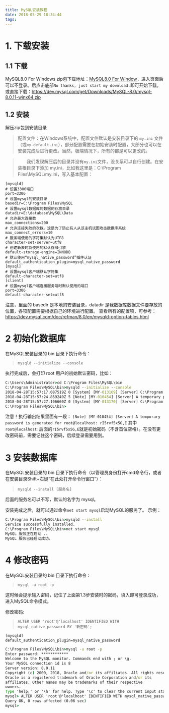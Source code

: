 ```yaml
---
title: MySQL安装教程
date: 2018-05-29 18:34:44
tags:
---
```


# 1. 下载安装

## 1.1 下载

MySQL8.0 For Windows zip包下载地址：[MySQL8.0 For Window](https://dev.mysql.com/downloads/file/?id=476233)，进入页面后可以不登录。后点击底部`No thanks, just start my download.`即可开始下载。或直接下载：https://dev.mysql.com/get/Downloads/MySQL-8.0/mysql-8.0.11-winx64.zip

## 1.2 安装

解压zip包到安装目录
>  配置文件：在Windows系统中，配置文件默认是安装目录下的 `my.ini` 文件（或`my-default.ini`），部分配置需要在初始安装时配置，大部分也可以在安装完成后进行更改。当然，极端情况下，所有的都是可以更改的。

>　　我们发现解压后的目录并没有`my.ini`文件，没关系可以自行创建。在安装根目录下添加 my.ini，比如我这里是：C:\Program Files\MySQL\my.ini，写入基本配置：

```
[mysqld]
# 设置3306端口
port=3306
# 设置mysql的安装目录
basedir=C:\Program Files\MySQL
# 设置mysql数据库的数据的存放目录
datadir=E:\database\MySQL\Data
# 允许最大连接数
max_connections=200
# 允许连接失败的次数。这是为了防止有人从该主机试图攻击数据库系统
max_connect_errors=10
# 服务端使用的字符集默认为UTF8
character-set-server=utf8
# 创建新表时将使用的默认存储引擎
default-storage-engine=INNODB
# 默认使用“mysql_native_password”插件认证
default_authentication_plugin=mysql_native_password
[mysql]
# 设置mysql客户端默认字符集
default-character-set=utf8
[client]
# 设置mysql客户端连接服务端时默认使用的端口
port=3306
default-character-set=utf8
```
注意，里面的 basedir 是本地的安装目录，datadir 是我数据库数据文件要存放的位置，各项配置需要根据自己的环境进行配置。
查看所有的配置项，可参考：https://dev.mysql.com/doc/refman/8.0/en/mysqld-option-tables.html

# 2 初始化数据库
在MySQL安装目录的 bin 目录下执行命令：
> `mysqld --initialize --console`

执行完成后，会打印 root 用户的初始默认密码，比如：

```cmd
C:\Users\Administrator>cd C:\Program Files\MySQL\bin
C:\Program Files\MySQL\bin>mysqld --initialize --console
2018-04-28T15:57:17.087519Z 0 [System] [MY-013169] [Server] C:\Program Files\MySQL\bin\mysqld.exe (mysqld 8.0.11) initializing of server in progress as process 4984
2018-04-28T15:57:24.859249Z 5 [Note] [MY-010454] [Server] A temporary password is generated for root@localhost: rI5rvf5x5G,E
2018-04-28T15:57:27.106660Z 0 [System] [MY-013170] [Server] C:\Program Files\MySQL\bin\mysqld.exe (mysqld 8.0.11) initializing of server has completed
C:\Program Files\MySQL\bin>
```

注意！执行输出结果里面有一段： ```[Note] [MY-010454] [Server] A temporary password is generated for root@localhost: rI5rvf5x5G,E``` 其中```root@localhost:```后面的```rI5rvf5x5G,E```就是初始密码（不含首位空格）。在没有更改密码前，需要记住这个密码，后续登录需要用到。

# 3 安装数据库

在MySQL安装目录的 bin 目录下执行命令（以管理员身份打开cmd命令行，或者在安装目录Shift+右键“在此处打开命令行窗口”）：
> ```mysqld --install [服务名]```

后面的服务名可以不写，默认的名字为 mysql。

安装完成之后，就可以通过命令```net start mysql```启动MySQL的服务了。
示例：
```cmd
C:\Program Files\MySQL\bin>mysqld --install
Service successfully installed.
C:\Program Files\MySQL\bin>net start mysql
MySQL 服务正在启动 ..
MySQL 服务已经启动成功。
```

# 4 修改密码

在MySQL安装目录的 bin 目录下执行命令：
> ```mysql -u root -p```

这时候会提示输入密码，记住了上面第1.3步安装时的密码，填入即可登录成功，进入MySQL命令模式。

修改密码:
> ```ALTER USER 'root'@'localhost' IDENTIFIED WITH mysql_native_password BY '新密码';```

```cmd
[mysqld]
default_authentication_plugin=mysql_native_password
```

```cmd
C:\Program Files\MySQL\bin>mysql -u root -p
Enter password: ************
Welcome to the MySQL monitor. Commands end with ; or \g.
Your MySQL connection id is 8
Server version: 8.0.11
Copyright (c) 2000, 2018, Oracle and/or its affiliates. All rights reserved.
Oracle is a registered trademark of Oracle Corporation and/or its
affiliates. Other names may be trademarks of their respective
owners.
Type 'help;' or '\h' for help. Type '\c' to clear the current input statement.
mysql> ALTER USER 'root'@'localhost' IDENTIFIED WITH mysql_native_password BY '新密码';
Query OK, 0 rows affected (0.06 sec)
mysql>
```
